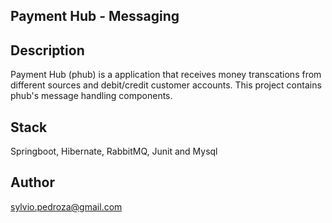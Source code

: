 ## Payment Hub - Messaging

## Description
Payment Hub (phub) is a application that receives money transcations from different sources and debit/credit customer accounts.
This project contains phub's message handling components.

## Stack
Springboot, Hibernate, RabbitMQ, Junit and Mysql

## Author
sylvio.pedroza@gmail.com
